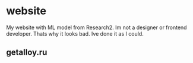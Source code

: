 # website
My website with ML model from Research2. Im not a designer or frontend developer. Thats why it looks bad. Ive done it as I could.
## getalloy.ru


